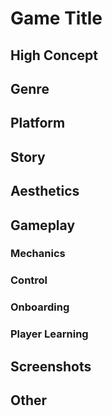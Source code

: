 # Game Title
## High Concept
## Genre
## Platform
## Story
## Aesthetics
## Gameplay
### Mechanics
### Control
### Onboarding
### Player Learning
## Screenshots
## Other
